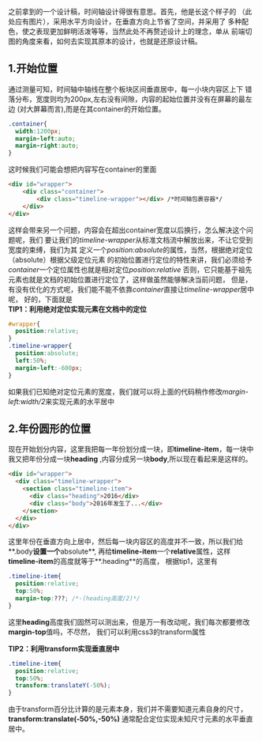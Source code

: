之前拿到的一个设计稿，时间轴设计得很有意思。首先，他是长这个样子的
（此处应有图片），采用水平方向设计，在垂直方向上节省了空间，并采用了
多种配色，使之表现更加鲜明活泼等等，当然此处不再赘述设计上的理念，单从
前端切图的角度来看，如何去实现其原本的设计，也就是还原设计稿。  
## 1.开始位置
通过测量可知，时间轴中轴线在整个板块区间垂直居中，每一小块内容区上下
错落分布，宽度则均为200px,左右没有间隙，内容的起始位置并没有在屏幕的最左边
(对大屏幕而言),而是在其container的开始位置。

```css
.container{
  width:1200px;
  margin-left:auto;
  margin-right:auto;
}
```


这时候我们可能会想把内容写在container的里面

```html
<div id="wrapper">
    <div class="container">
        <div class="timeline-wrapper"></div> /*时间轴包裹容器*/
    </div>     
</div>
 ```   

 这样会带来另一个问题，内容会在超出container宽度以后换行，怎么解决这个问题呢，我们
 要让我们的*timeline-wrapper*从标准文档流中解放出来，不让它受到宽度的束缚，我们为其
 定义一个*position:absolute*的属性，当然，根据绝对定位（absolute）根据父级定位元素
 的初始位置进行定位的特性来讲，我们必须给予*container*一个定位属性也就是相对定位*position:relative*
 否则，它只能基于祖先元素也就是文档的初始位置进行定位了，这样做虽然能够解决当前问题，
 但是，有没有优化的方式呢，我们能不能不依靠*container*直接让*timeline-wrapper*居中呢，
 好的，下面就是  
 **TIP1：利用绝对定位实现元素在文档中的定位**  

 ```css
 #wrapper{
   position:relative;
 }
 .timeline-wrapper{
   position:absolute;
   left:50%;
   margin-left:-600px;
 }
 ```

如果我们已知绝对定位元素的宽度，我们就可以将上面的代码稍作修改*margin-left:width/2*来实现元素的水平居中

## 2.年份圆形的位置

现在开始划分内容，这里我把每一年份划分成一块，即**timeline-item**，每一块中我又把年份分成一块**heading**
,内容分成另一块**body**,所以现在看起来是这样的。
```html
<div id="wrapper">
  <div class="timeline-wrapper">
    <section class="timeline-item">
      <div class="heading">2016</div>
      <div class="body">2016年发生了...</div>
    </section>
  </div>
</div>
```
这里年份在垂直方向上居中，然后每一块内容区的高度并不一致，所以我们给**.body**设置一个**absolute**,
再给**timeline-item**一个**relative**属性，这样**timeline-item**的高度就等于**.heading**的高度，
根据tip1，这里有

```css
.timeline-item{
  position:relative;
  top:50%;
  margin-top:???; /*-(heading高度/2)*/
}
```
这里**heading**高度我们固然可以测出来，但是万一有改动呢，我们每次都要修改**margin-top**值吗，不尽然，
我们可以利用css3的transform属性

**TIP2：利用transform实现垂直居中**  

```css
.timeline-item{
  position:relative;
  top:50%;
  transform:translateY(-50%);
}
```

由于transform百分比计算的是元素本身，我们并不需要知道元素自身的尺寸，**transform:translate(-50%,-50%)**
通常配合定位实现未知尺寸元素的水平垂直居中。
 